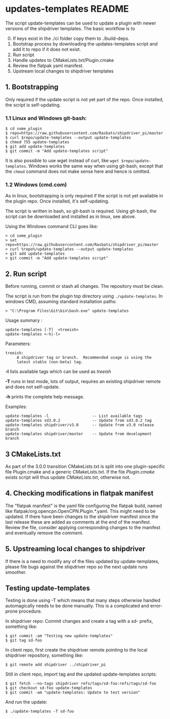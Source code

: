 # updates-templates README

The script update-templates can be used to update a plugin with
newer versions of the shipdriver templates. The basic workflow
is to

0. If keys exist in the ./ci folder copy them to ./build-deps.
1. Bootstrap process by downloading the updates-templates script
   and add it to repo if it does not exist.
2. Run script
3. Handle updates to CMakeLists.txt/Plugin.cmake
4. Review the flatpak yaml manifest.
5. Upstream local changes to shipdriver templates

## 1.  Bootstrapping

Only required if the update script is not yet part of the repo. Once
installed, the script is self-updating.

### 1.1 Linux and Windows git-bash:

    $ cd some_plugin
    $ repo=https://raw.githubusercontent.com/Rasbats/shipdriver_pi/master
    $ curl $repo/update-templates --output update-templates
    $ chmod 755 update-templates
    $ git add update-templates
    $ git commit -m "Add update-templates script"

It is also possible to use wget instead of curl, like
`wget $repo/update-templates`. Windows works the same way when using git-bash,
except that the `chmod` command does not make sense here and hence is omitted.


### 1.2 Windows (cmd.com)

As in linux, bootstrapping is only required if the script is not yet
available in the plugin repo. Once installed, it's self-updating.

The script is written in bash, so git-bash is required. Using git-bash, the
script can be downloaded and installed as in linux, see above.

Using the Windows command CLI goes like:

    > cd some_plugin
    > set repo=https://raw.githubusercontent.com/Rasbats/shipdriver_pi/master
    > curl %repo%/update-templates --output update-templates
    > git add update-templates
    > git commit -m "Add update-templates script"


## 2. Run script

Before running, commit or stash all changes. The repository must be clean.

The script is run from the plugin top directory using
`./update-templates`. In windows CMD, assuming standard installation paths:

    > "C:\Program Files\Git\bin\bash.exe" update-templates

Usage summary :

    update-templates [-T]  <treeish>
    update-templates <-h|-l>

Parameters:

    treeish:
         A shipdriver tag or branch.  Recommended usage is using the
         latest stable (non-beta) tag.

**-l** lists available tags which can be used as _treeish_

**-T** runs in test mode, lots of output, requires an existing shipdriver
remote and does not self-update.

**-h** prints the complete help message.

Examples:

    update-templates -l                   -- List available tags
    update-templates sd3.0.2              -- Update from sd3.0.2 tag
    update-templates shipdriver/v3.0      -- Update from v3.0 release branch
    update-templates shipdriver/master    -- Update from development branch


## 3 CMakeLists.txt

As part of the 3.0.0 transition CMakeLists.txt is split into one plugin-specific
file Plugin.cmake and a generic CMakeLists.txt. If the file _Plugin.cmake_
exists script will thus update _CMakeLists.txt_, otherwise not.

## 4. Checking modifications in flatpak manifest

The "flatpak manifest" is the yaml file configuring the flatpak build,
named like flatpak/org.opencpn.OpenCPN.Plugin.\*.yaml.  This might need
to be updated. If there have been changes to the shipdriver manifest
since the last release these are added as comments at the end of the
manifest. Review the file, consider applying corresponding changes to
the manifest and eventually remove the comment.


## 5. Upstreaming local changes to shipdriver

If there is a need to modify any of the files updated by update-templates,
please file bugs against the shipdriver repo so the next update runs smoother.

## Testing update-templates

Testing is done using -T which means that many steps otherwise handled
automagically needs to be done manually. This is a complicated and
error-prone procedure.

In  shipdriver repo: Commit changes and create a tag with a sd- prefix,
something like:

    $ git commit -am "Testing new update-templates"
    $ git tag sd-foo


In client repo, first create the shipdriver remote pointing to the
local shipdriver repository, something like:

    $ git remote add shipdriver ../shipdriver_pi

Still in client repo, import tag and the updated update-templates scripts:

    $ git fetch --no-tags shipdriver refs/tags/sd-foo:refs/tags/sd-foo
    $ git checkout sd-foo update-templates
    $ git commit -am "update-templates: Update to test version"

And run the update:

    $ ./update-templates -T sd-foo
